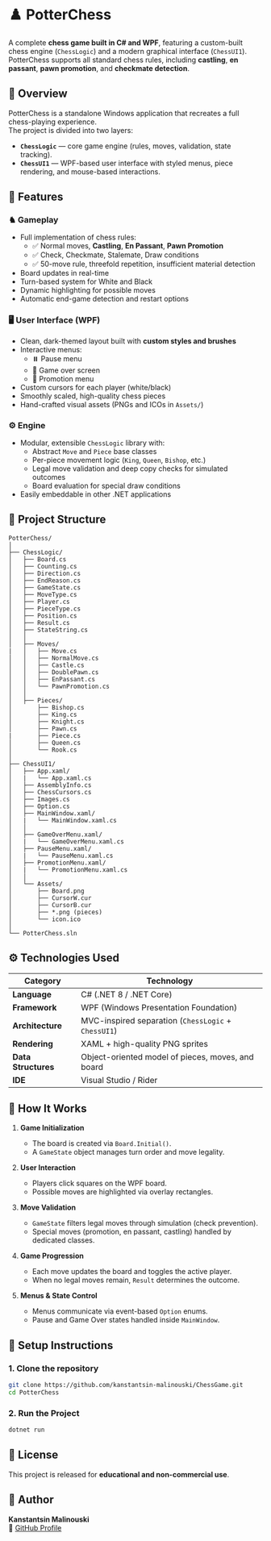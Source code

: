 # ♟️ PotterChess

A complete **chess game built in C# and WPF**, featuring a custom-built chess engine (`ChessLogic`) and a modern graphical interface (`ChessUI1`).  
PotterChess supports all standard chess rules, including **castling**, **en passant**, **pawn promotion**, and **checkmate detection**.  


## 🧠 Overview

PotterChess is a standalone Windows application that recreates a full chess-playing experience.  
The project is divided into two layers:
- **`ChessLogic`** — core game engine (rules, moves, validation, state tracking).  
- **`ChessUI1`** — WPF-based user interface with styled menus, piece rendering, and mouse-based interactions.  


## 🚀 Features  

### ♞ Gameplay  
- Full implementation of chess rules:
  - ✅ Normal moves, **Castling**, **En Passant**, **Pawn Promotion**  
  - ✅ Check, Checkmate, Stalemate, Draw conditions  
  - ✅ 50-move rule, threefold repetition, insufficient material detection  
- Board updates in real-time  
- Turn-based system for White and Black  
- Dynamic highlighting for possible moves  
- Automatic end-game detection and restart options  

### 🖥️ User Interface (WPF)  
- Clean, dark-themed layout built with **custom styles and brushes**  
- Interactive menus:
  - ⏸️ Pause menu  
  - 🏁 Game over screen  
  - 👑 Promotion menu  
- Custom cursors for each player (white/black)  
- Smoothly scaled, high-quality chess pieces  
- Hand-crafted visual assets (PNGs and ICOs in `Assets/`)  

### ⚙️ Engine  
- Modular, extensible `ChessLogic` library with:
  - Abstract `Move` and `Piece` base classes  
  - Per-piece movement logic (`King`, `Queen`, `Bishop`, etc.)  
  - Legal move validation and deep copy checks for simulated outcomes  
  - Board evaluation for special draw conditions  
- Easily embeddable in other .NET applications


## 🧩 Project Structure  

```
PotterChess/
│
├── ChessLogic/
│   ├── Board.cs
│   ├── Counting.cs
│   ├── Direction.cs
│   ├── EndReason.cs
│   ├── GameState.cs
│   ├── MoveType.cs
│   ├── Player.cs
│   ├── PieceType.cs
│   ├── Position.cs
│   ├── Result.cs
│   ├── StateString.cs
│   │
│   ├── Moves/
|   │   ├── Move.cs
│   │   ├── NormalMove.cs
│   │   ├── Castle.cs
│   │   ├── DoublePawn.cs
│   │   ├── EnPassant.cs
│   │   └── PawnPromotion.cs
│   │
│   ├── Pieces/
│       ├── Bishop.cs
│       ├── King.cs
│       ├── Knight.cs
│       ├── Pawn.cs
|       ├── Piece.cs
│       ├── Queen.cs
│       └── Rook.cs
│
├── ChessUI1/
│   ├── App.xaml/
│   |   └── App.xaml.cs
│   ├── AssemblyInfo.cs
│   ├── ChessCursors.cs
│   ├── Images.cs
│   ├── Option.cs
│   ├── MainWindow.xaml/
│   |   └── MainWindow.xaml.cs
│   │
│   ├── GameOverMenu.xaml/
│   |   └── GameOverMenu.xaml.cs
│   ├── PauseMenu.xaml/
│   |   └── PauseMenu.xaml.cs
│   ├── PromotionMenu.xaml/
│   |   └── PromotionMenu.xaml.cs
│   │
│   └── Assets/
│       ├── Board.png
│       ├── CursorW.cur
│       ├── CursorB.cur
│       ├── *.png (pieces)
│       └── icon.ico
│
└── PotterChess.sln
```


## ⚙️ Technologies Used  

| Category | Technology |
|-----------|-------------|
| **Language** | C# (.NET 8 / .NET Core) |
| **Framework** | WPF (Windows Presentation Foundation) |
| **Architecture** | MVC-inspired separation (`ChessLogic` + `ChessUI1`) |
| **Rendering** | XAML + high-quality PNG sprites |
| **Data Structures** | Object-oriented model of pieces, moves, and board |
| **IDE** | Visual Studio / Rider |


## 🧠 How It Works  

1. **Game Initialization**  
   - The board is created via `Board.Initial()`.  
   - A `GameState` object manages turn order and move legality.

2. **User Interaction**  
   - Players click squares on the WPF board.  
   - Possible moves are highlighted via overlay rectangles.

3. **Move Validation**  
   - `GameState` filters legal moves through simulation (check prevention).  
   - Special moves (promotion, en passant, castling) handled by dedicated classes.

4. **Game Progression**  
   - Each move updates the board and toggles the active player.  
   - When no legal moves remain, `Result` determines the outcome.

5. **Menus & State Control**  
   - Menus communicate via event-based `Option` enums.  
   - Pause and Game Over states handled inside `MainWindow`.


## 🧰 Setup Instructions  

### 1. Clone the repository
```bash
git clone https://github.com/kanstantsin-malinouski/ChessGame.git
cd PotterChess
```
### 2. Run the Project
```bash
dotnet run
```


## 🧾 License  

This project is released for **educational and non-commercial use**.

## 🌟 Author  

**Kanstantsin Malinouski**  
🔗 [GitHub Profile](https://github.com/kanstantsin-malinouski)  
